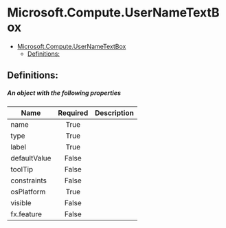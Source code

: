 <a name="microsoft-compute-usernametextbox"></a>
# Microsoft.Compute.UserNameTextBox
* [Microsoft.Compute.UserNameTextBox](#microsoft-compute-usernametextbox)
    * [Definitions:](#microsoft-compute-usernametextbox-definitions)

<a name="microsoft-compute-usernametextbox-definitions"></a>
## Definitions:
<a name="microsoft-compute-usernametextbox-definitions-an-object-with-the-following-properties"></a>
##### An object with the following properties
| Name | Required | Description
| ---|:--:|:--:|
|name|True|
|type|True|
|label|True|
|defaultValue|False|
|toolTip|False|
|constraints|False|
|osPlatform|True|
|visible|False|
|fx.feature|False|

